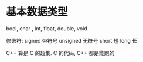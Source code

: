# 基本数据类型

bool, char , int, float, double, void

修饰符:
signed 带符号
unsigned 无符号
short 短
long 长


C++ 算是 C 的超集.
C 的代码, C++ 都是能跑的